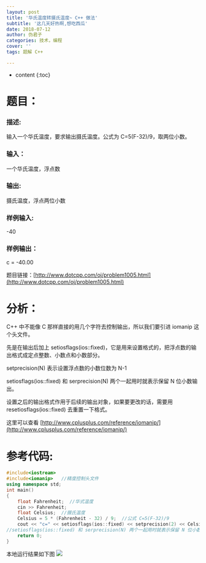 ```yaml
---
layout: post
title: '华氏温度转摄氏温度~ C++ 做法'
subtitle: '这几天好热啊,想吃西瓜'
date: 2018-07-12
author: 伪君子
categories: 技术，编程
cover: ''
tags: 题解 C++

---
```


* content
{:toc}
#  题目：
###  描述:
输入一个华氏温度，要求输出摄氏温度。公式为 C=5(F-32)/9，取两位小数。
###  输入：
一个华氏温度，浮点数
###  输出:
摄氏温度，浮点两位小数
###  样例输入:
-40
###  样例输出：
c = -40.00

题目链接：[http://www.dotcpp.com/oj/problem1005.html](http://www.dotcpp.com/oj/problem1005.html)

#  分析：
C++ 中不能像 C 那样直接的用几个字符去控制输出，所以我们要引进 iomanip 这个头文件。

先是在输出后加上 setiosflags(ios::fixed)，它是用来设置格式的，把浮点数的输出格式成定点整数、小数点和小数部分。

setprecision(N) 表示设置浮点数的小数位数为 N-1

setiosflags(ios::fixed) 和 serprecision(N) 两个一起用时就表示保留 N 位小数输出。

设置之后的输出格式作用于后续的输出对象，如果要更改的话，需要用 resetiosflags(ios::fixed) 去重置一下格式。

这里可以查看 [http://www.cplusplus.com/reference/iomanip/](http://www.cplusplus.com/reference/iomanip/)

#  参考代码:
```C++
#include<iostream>
#include<iomanip>   //精度控制头文件
using namespace std;
int main()
{
	float Fahrenheit;  //华式温度
	cin >> Fahrenheit;
	float Celsius;  //摄氏温度
	Celsius = 5 * (Fahrenheit - 32) / 9;  //公式 C=5(F-32)/9
	cout << "c=" << setiosflags(ios::fixed) << setprecision(2) << Celsius << endl;
//setiosflags(ios::fixed) 和 serprecision(N) 两个一起用时就表示保留 N 位小数输出
	return 0;
}
```

本地运行结果如下图
![](https://upload-images.jianshu.io/upload_images/2989110-e961fc7df4c38206.png?imageMogr2/auto-orient/strip%7CimageView2/2/w/1240)